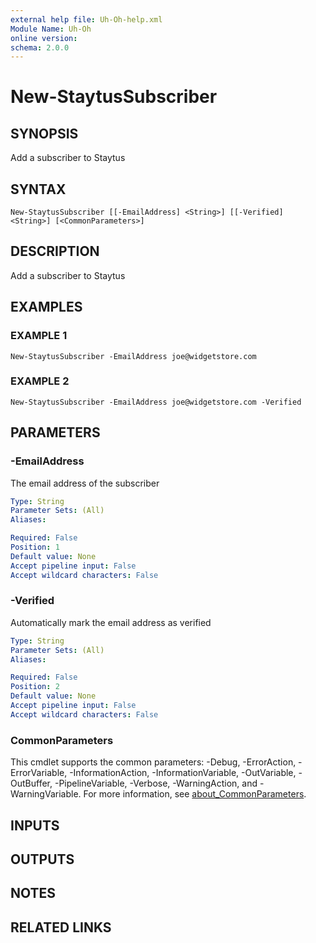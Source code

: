 ```yaml
---
external help file: Uh-Oh-help.xml
Module Name: Uh-Oh
online version:
schema: 2.0.0
---
```


# New-StaytusSubscriber

## SYNOPSIS
Add a subscriber to Staytus

## SYNTAX

```
New-StaytusSubscriber [[-EmailAddress] <String>] [[-Verified] <String>] [<CommonParameters>]
```

## DESCRIPTION
Add a subscriber to Staytus

## EXAMPLES

### EXAMPLE 1
```
New-StaytusSubscriber -EmailAddress joe@widgetstore.com
```

### EXAMPLE 2
```
New-StaytusSubscriber -EmailAddress joe@widgetstore.com -Verified
```

## PARAMETERS

### -EmailAddress
The email address of the subscriber

```yaml
Type: String
Parameter Sets: (All)
Aliases:

Required: False
Position: 1
Default value: None
Accept pipeline input: False
Accept wildcard characters: False
```

### -Verified
Automatically mark the email address as verified

```yaml
Type: String
Parameter Sets: (All)
Aliases:

Required: False
Position: 2
Default value: None
Accept pipeline input: False
Accept wildcard characters: False
```

### CommonParameters
This cmdlet supports the common parameters: -Debug, -ErrorAction, -ErrorVariable, -InformationAction, -InformationVariable, -OutVariable, -OutBuffer, -PipelineVariable, -Verbose, -WarningAction, and -WarningVariable. For more information, see [about_CommonParameters](http://go.microsoft.com/fwlink/?LinkID=113216).

## INPUTS

## OUTPUTS

## NOTES

## RELATED LINKS

